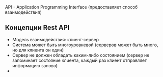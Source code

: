 API - Application Programming Interface (предоставляет способ взаимодействия)

## Концепции Rest API
- Модель взаимодействия: клиент-сервер
- Система может быть многоуровневой (серверов может быть много, но для клиента он один)
- Сервер не должен обладать каким-либо состоянием  (сервер не запоминает состояние клиента, каждый раз клиент отправляет информацию заново)
- 
